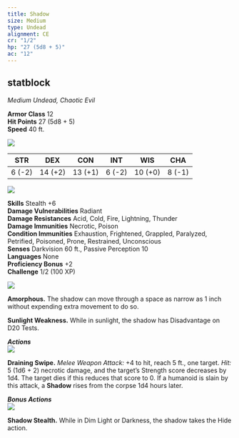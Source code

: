 ```yaml
---
title: Shadow
size: Medium
type: Undead
alignment: CE
cr: "1/2"
hp: "27 (5d8 + 5)"
ac: "12"
---
```


## statblock
_Medium Undead, Chaotic Evil_

**Armor Class** 12  
**Hit Points** 27 (5d8 + 5)  
**Speed** 40 ft.  

![](https://www.dndbeyond.com/file-attachments/0/579/stat-block-header-bar.svg)

|STR|DEX|CON|INT|WIS|CHA|
|---|---|---|---|---|---|
|6 (-2)|14 (+2)|13 (+1)|6 (-2)|10 (+0)|8 (-1)|

![](https://www.dndbeyond.com/file-attachments/0/579/stat-block-header-bar.svg)

**Skills** Stealth +6  
**Damage Vulnerabilities** Radiant  
**Damage Resistances** Acid, Cold, Fire, Lightning, Thunder  
**Damage Immunities** Necrotic, Poison  
**Condition Immunities** Exhaustion, Frightened, Grappled, Paralyzed, Petrified, Poisoned, Prone, Restrained, Unconscious  
**Senses** Darkvision 60 ft., Passive Perception 10  
**Languages** None  
**Proficiency Bonus** +2  
**Challenge** 1/2 (100 XP)  

![](https://www.dndbeyond.com/file-attachments/0/579/stat-block-header-bar.svg)

**Amorphous.** The shadow can move through a space as narrow as 1 inch without expending extra movement to do so.  

**Sunlight Weakness.** While in sunlight, the shadow has Disadvantage on D20 Tests.  

_**Actions**_  
![](https://www.dndbeyond.com/file-attachments/0/579/stat-block-header-bar.svg)

**Draining Swipe.** _Melee Weapon Attack:_ +4 to hit, reach 5 ft., one target. _Hit:_ 5 (1d6 + 2) necrotic damage, and the target’s Strength score decreases by 1d4. The target dies if this reduces that score to 0. If a humanoid is slain by this attack, a **Shadow** rises from the corpse 1d4 hours later.  

_**Bonus Actions**_  
![](https://www.dndbeyond.com/file-attachments/0/579/stat-block-header-bar.svg)

**Shadow Stealth.** While in Dim Light or Darkness, the shadow takes the Hide action.  
